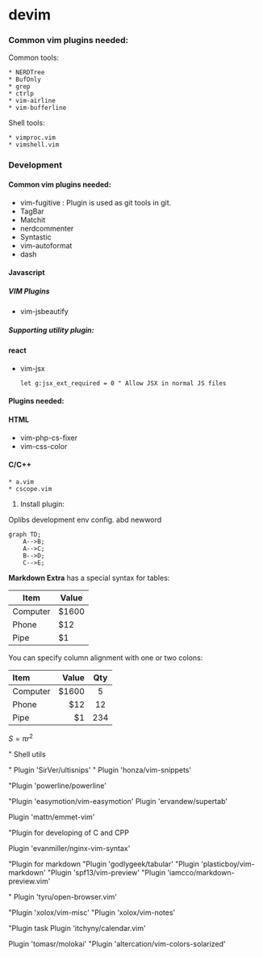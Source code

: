 # devim


### Common vim plugins needed:

Common tools:

    * NERDTree
    * BufOnly
    * grep
    * ctrlp
    * vim-airline
    * vim-bufferline

Shell tools:

    * vimproc.vim
    * vimshell.vim

### Development

#### Common vim plugins needed:

* vim-fugitive : Plugin is used as git tools in git.
* TagBar
* Matchit
* nerdcommenter
* Syntastic
* vim-autoformat
* dash

#### Javascript 

##### VIM Plugins

* vim-jsbeautify

##### Supporting utility plugin:

#### react

* vim-jsx

    ```
    let g:jsx_ext_required = 0 " Allow JSX in normal JS files
    ```

#### Plugins needed:

#### HTML

* vim-php-cs-fixer
* vim-css-color

#### C/C++

    * a.vim
    * cscope.vim

1. Install plugin:

Oplibs development env config.
abd newword
```mermaid
graph TD;
    A-->B;
    A-->C;
    B-->D;
    C-->E;
```

**Markdown Extra** has a special syntax for tables:

Item     | Value
-------- | ---
Computer | $1600
Phone    | $12
Pipe     | $1

You can specify column alignment with one or two colons:

| Item     | Value | Qty   |
| :------- | ----: | :---: |
| Computer | $1600 |  5    |
| Phone    | $12   |  12   |
| Pipe     | $1    |  234  |

<script type="text/javascript" src="https://cdn.mathjax.org/mathjax/latest/MathJax.js?config=TeX-AMS_HTML"></script>

$S=\pi r^2$


" Shell utils

" Plugin 'SirVer/ultisnips'
" Plugin 'honza/vim-snippets'

"Plugin 'powerline/powerline'

"Plugin 'easymotion/vim-easymotion'
Plugin 'ervandew/supertab'

Plugin 'mattn/emmet-vim'

"Plugin for developing of C and CPP


Plugin 'evanmiller/nginx-vim-syntax'

"Plugin for markdown
"Plugin 'godlygeek/tabular'
"Plugin 'plasticboy/vim-markdown'
"Plugin 'spf13/vim-preview'
"Plugin 'iamcco/markdown-preview.vim'

" Plugin 'tyru/open-browser.vim'

"Plugin 'xolox/vim-misc'
"Plugin 'xolox/vim-notes'

"Plugin task
Plugin 'itchyny/calendar.vim'

Plugin 'tomasr/molokai'
"Plugin 'altercation/vim-colors-solarized'
